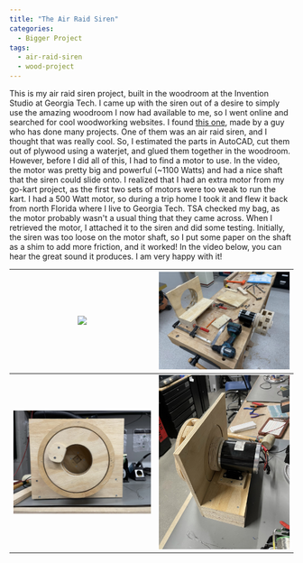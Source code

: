 ```yaml
---
title: "The Air Raid Siren"
categories:
  - Bigger Project
tags:
  - air-raid-siren
  - wood-project
---
```


This is my air raid siren project, built in the woodroom at the Invention Studio at Georgia Tech. I came up with the siren out of a desire to simply use the amazing woodroom I now had available to me, so I went online and searched for cool woodworking websites. I found [this one](https://woodgears.ca/machines.html), made by a guy who has done many projects. One of them was an air raid siren, and I thought that was really cool. So, I estimated the parts in AutoCAD, cut them out of plywood using a waterjet, and glued them together in the woodroom. However, before I did all of this, I had to find a motor to use. In the video, the motor was pretty big and powerful (~1100 Watts) and had a nice shaft that the siren could slide onto. I realized that I had an extra motor from my go-kart project, as the first two sets of motors were too weak to run the kart. I had a 500 Watt motor, so during a trip home I took it and flew it back from north Florida where I live to Georgia Tech. TSA checked my bag, as the motor probably wasn't a usual thing that they came across. When I retrieved the motor, I attached it to the siren and did some testing. Initially, the siren was too loose on the motor shaft, so I put some paper on the shaft as a shim to add more friction, and it worked! In the video below, you can hear the great sound it produces. I am very happy with it!

| <a href="https://youtu.be/6DojHYXntNY"><img src="/assets/video/SirenMaxoutThumbnail.PNG"></a> | <img src="/assets/images/AirRaidInProcess.JPEG"> |
| :---: | :---: |
| <img src="/assets/images/AirRaidFront.JPEG">  | <img src="/assets/images/AirRaidBack.JPEG">  |

